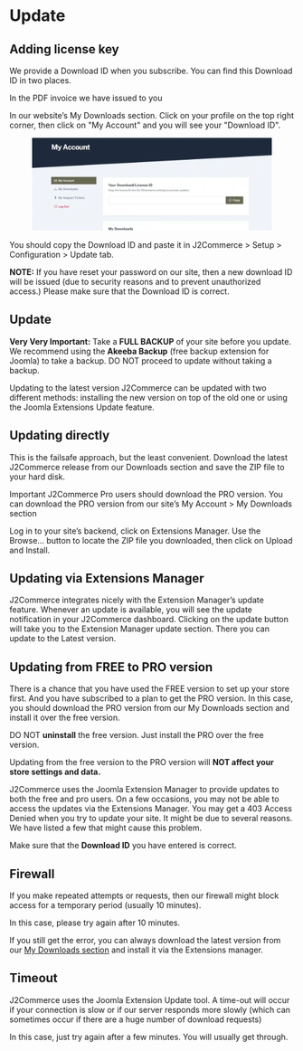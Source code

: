 # Update

## Adding license key <a href="#adding-license-key" id="adding-license-key"></a>

We provide a Download ID when you subscribe. You can find this Download ID in two places.

In the PDF invoice we have issued to you

In our website’s My Downloads section. Click on your profile on the top right corner, then click on "My Account" and you will see your "Download ID".

<figure><img src="../.gitbook/assets/download id.webp" alt=""><figcaption></figcaption></figure>

You should copy the Download ID and paste it in J2Commerce > Setup > Configuration > Update tab.

**NOTE:** If you have reset your password on our site, then a new download ID will be issued (due to security reasons and to prevent unauthorized access.) Please make sure that the Download ID is correct.

## Update <a href="#update" id="update"></a>

**Very Very Important:** Take a **FULL BACKUP** of your site before you update. We recommend using the **Akeeba Backup** (free backup extension for Joomla) to take a backup. DO NOT proceed to update without taking a backup.

Updating to the latest version J2Commerce can be updated with two different methods: installing the new version on top of the old one or using the Joomla Extensions Update feature.

## Updating directly <a href="#updating-directly" id="updating-directly"></a>

This is the failsafe approach, but the least convenient. Download the latest J2Commerce release from our Downloads section and save the ZIP file to your hard disk.

Important J2Commerce Pro users should download the PRO version. You can download the PRO version from our site’s My Account > My Downloads section

Log in to your site’s backend, click on Extensions Manager. Use the Browse… button to locate the ZIP file you downloaded, then click on Upload and Install.

## Updating via Extensions Manager <a href="#updating-via-extensions-manager" id="updating-via-extensions-manager"></a>

J2Commerce integrates nicely with the Extension Manager’s update feature. Whenever an update is available, you will see the update notification in your J2Commerce dashboard. Clicking on the update button will take you to the Extension Manager update section. There you can update to the Latest version.

## Updating from FREE to PRO version <a href="#updating-from-free-to-pro-version" id="updating-from-free-to-pro-version"></a>

There is a chance that you have used the FREE version to set up your store first. And you have subscribed to a plan to get the PRO version. In this case, you should download the PRO version from our My Downloads section and install it over the free version.

DO NOT **uninstall** the free version. Just install the PRO over the free version.

Updating from the free version to the PRO version will **NOT affect your store settings and data.**

J2Commerce uses the Joomla Extension Manager to provide updates to both the free and pro users. On a few occasions, you may not be able to access the updates via the Extensions Manager. You may get a 403 Access Denied when you try to update your site. It might be due to several reasons. We have listed a few that might cause this problem.

Make sure that the **Download ID** you have entered is correct.

## Firewall <a href="#firewall" id="firewall"></a>

If you make repeated attempts or requests, then our firewall might block access for a temporary period (usually 10 minutes).

In this case, please try again after 10 minutes.

If you still get the error, you can always download the latest version from our [My Downloads section](https://www.j2commerce.com/my-account) and install it via the Extensions manager.

## Timeout <a href="#timeout" id="timeout"></a>

J2Commerce uses the Joomla Extension Update tool. A time-out will occur if your connection is slow or if our server responds more slowly (which can sometimes occur if there are a huge number of download requests)

In this case, just try again after a few minutes. You will usually get through.
